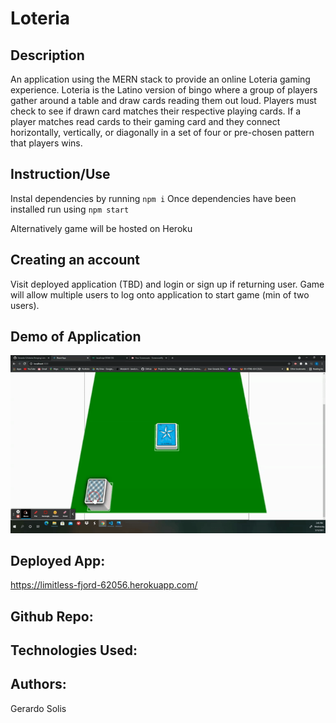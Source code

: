 # Loteria

## Description
An application using the MERN stack to provide an online Loteria gaming experience. Loteria is the Latino version of bingo where a group of players gather around a table and draw cards reading them out loud. Players must check to see if drawn card matches their respective playing cards. If a player matches read cards to their gaming card and they connect horizontally, vertically, or diagonally in a set of four or pre-chosen pattern that players wins.

## Instruction/Use
Instal dependencies by running 
``npm i``
Once dependencies have been installed run using 
`` npm start ``

Alternatively game will be hosted on Heroku

## Creating an account 
Visit deployed application (TBD) and login or sign up if returning user. Game will allow multiple users to log onto application to start game (min of two users). 

## Demo of Application
<img src="ReadMeImgs\CardDraw.gif" alt="Demo of drawing cards">

## Deployed App:
https://limitless-fjord-62056.herokuapp.com/

## Github Repo:

## Technologies Used:

## Authors:
Gerardo Solis



